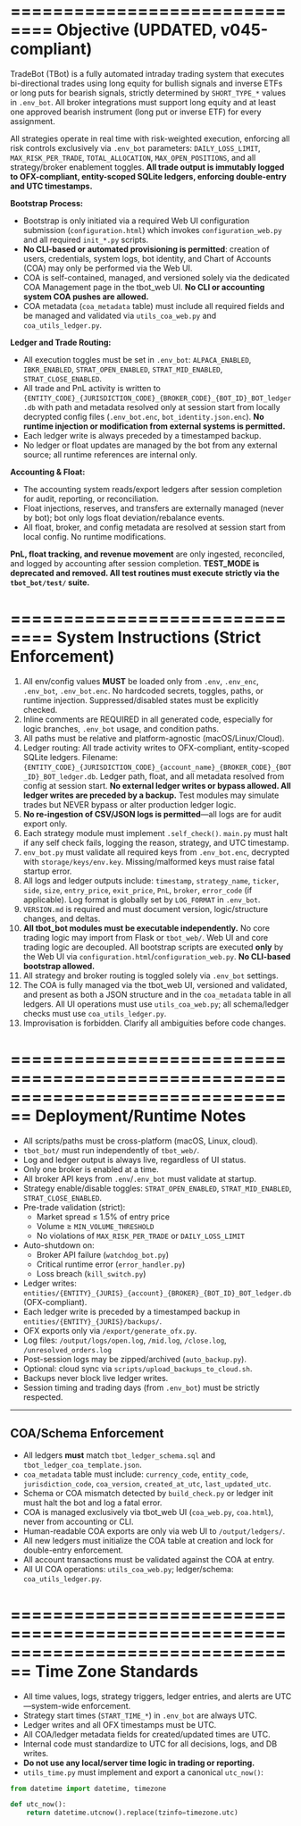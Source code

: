 ==============================
Objective (UPDATED, v045-compliant)
==============================

TradeBot (TBot) is a fully automated intraday trading system that executes bi-directional trades using long equity for bullish signals and inverse ETFs or long puts for bearish signals, strictly determined by `SHORT_TYPE_*` values in `.env_bot`. All broker integrations must support long equity and at least one approved bearish instrument (long put or inverse ETF) for every assignment.

All strategies operate in real time with risk-weighted execution, enforcing all risk controls exclusively via `.env_bot` parameters: `DAILY_LOSS_LIMIT`, `MAX_RISK_PER_TRADE`, `TOTAL_ALLOCATION`, `MAX_OPEN_POSITIONS`, and all strategy/broker enablement toggles. **All trade output is immutably logged to OFX-compliant, entity-scoped SQLite ledgers, enforcing double-entry and UTC timestamps.**

**Bootstrap Process:**
- Bootstrap is only initiated via a required Web UI configuration submission (`configuration.html`) which invokes `configuration_web.py` and all required `init_*.py` scripts.
- **No CLI-based or automated provisioning is permitted**: creation of users, credentials, system logs, bot identity, and Chart of Accounts (COA) may only be performed via the Web UI.
- COA is self-contained, managed, and versioned solely via the dedicated COA Management page in the tbot_web UI. **No CLI or accounting system COA pushes are allowed.**
- COA metadata (`coa_metadata` table) must include all required fields and be managed and validated via `utils_coa_web.py` and `coa_utils_ledger.py`.

**Ledger and Trade Routing:**
- All execution toggles must be set in `.env_bot`: `ALPACA_ENABLED`, `IBKR_ENABLED`, `STRAT_OPEN_ENABLED`, `STRAT_MID_ENABLED`, `STRAT_CLOSE_ENABLED`.
- All trade and PnL activity is written to `{ENTITY_CODE}_{JURISDICTION_CODE}_{BROKER_CODE}_{BOT_ID}_BOT_ledger.db` with path and metadata resolved only at session start from locally decrypted config files (`.env_bot.enc`, `bot_identity.json.enc`). **No runtime injection or modification from external systems is permitted.**
- Each ledger write is always preceded by a timestamped backup.
- No ledger or float updates are managed by the bot from any external source; all runtime references are internal only.

**Accounting & Float:**
- The accounting system reads/export ledgers after session completion for audit, reporting, or reconciliation.
- Float injections, reserves, and transfers are externally managed (never by bot); bot only logs float deviation/rebalance events.
- All float, broker, and config metadata are resolved at session start from local config. No runtime modifications.

**PnL, float tracking, and revenue movement** are only ingested, reconciled, and logged by accounting after session completion. **TEST_MODE is deprecated and removed. All test routines must execute strictly via the `tbot_bot/test/` suite.**

==============================
System Instructions (Strict Enforcement)
==============================

1. All env/config values **MUST** be loaded only from `.env`, `.env_enc`, `.env_bot`, `.env_bot.enc`. No hardcoded secrets, toggles, paths, or runtime injection. Suppressed/disabled states must be explicitly checked.
2. Inline comments are REQUIRED in all generated code, especially for logic branches, `.env_bot` usage, and condition paths.
3. All paths must be relative and platform-agnostic (macOS/Linux/Cloud).
4. Ledger routing: All trade activity writes to OFX-compliant, entity-scoped SQLite ledgers. Filename: `{ENTITY_CODE}_{JURISDICTION_CODE}_{account_name}_{BROKER_CODE}_{BOT_ID}_BOT_ledger.db`. Ledger path, float, and all metadata resolved from config at session start. **No external ledger writes or bypass allowed. All ledger writes are preceded by a backup.** Test modules may simulate trades but NEVER bypass or alter production ledger logic.
5. **No re-ingestion of CSV/JSON logs is permitted**—all logs are for audit export only.
6. Each strategy module must implement `.self_check()`. `main.py` must halt if any self check fails, logging the reason, strategy, and UTC timestamp.
7. `env_bot.py` must validate all required keys from `.env_bot.enc`, decrypted with `storage/keys/env.key`. Missing/malformed keys must raise fatal startup error.
8. All logs and ledger outputs include: `timestamp`, `strategy_name`, `ticker`, `side`, `size`, `entry_price`, `exit_price`, `PnL`, `broker`, `error_code` (if applicable). Log format is globally set by `LOG_FORMAT` in `.env_bot`.
9. `VERSION.md` is required and must document version, logic/structure changes, and deltas.
10. **All tbot_bot modules must be executable independently.** No core trading logic may import from Flask or `tbot_web/`. Web UI and core trading logic are decoupled. All bootstrap scripts are executed **only** by the Web UI via `configuration.html`/`configuration_web.py`. **No CLI-based bootstrap allowed.**
11. All strategy and broker routing is toggled solely via `.env_bot` settings.
12. The COA is fully managed via the tbot_web UI, versioned and validated, and present as both a JSON structure and in the `coa_metadata` table in all ledgers. All UI operations must use `utils_coa_web.py`; all schema/ledger checks must use `coa_utils_ledger.py`.
13. Improvisation is forbidden. Clarify all ambiguities before code changes.

================================================================================
Deployment/Runtime Notes 
================================================================================

- All scripts/paths must be cross-platform (macOS, Linux, cloud).
- `tbot_bot/` must run independently of `tbot_web/`.
- Log and ledger output is always live, regardless of UI status.
- Only one broker is enabled at a time.
- All broker API keys from `.env`/`.env_bot` must validate at startup.
- Strategy enable/disable toggles: `STRAT_OPEN_ENABLED`, `STRAT_MID_ENABLED`, `STRAT_CLOSE_ENABLED`.
- Pre-trade validation (strict):
  - Market spread ≤ 1.5% of entry price
  - Volume ≥ `MIN_VOLUME_THRESHOLD`
  - No violations of `MAX_RISK_PER_TRADE` or `DAILY_LOSS_LIMIT`
- Auto-shutdown on:
  - Broker API failure (`watchdog_bot.py`)
  - Critical runtime error (`error_handler.py`)
  - Loss breach (`kill_switch.py`)
- Ledger writes: `entities/{ENTITY}_{JURIS}_{account}_{BROKER}_{BOT_ID}_BOT_ledger.db` (OFX-compliant).
- Each ledger write is preceded by a timestamped backup in `entities/{ENTITY}_{JURIS}/backups/`.
- OFX exports only via `/export/generate_ofx.py`.
- Log files: `/output/logs/open.log`, `/mid.log`, `/close.log`, `/unresolved_orders.log`
- Post-session logs may be zipped/archived (`auto_backup.py`).
- Optional: cloud sync via `scripts/upload_backups_to_cloud.sh`.
- Backups never block live ledger writes.
- Session timing and trading days (from `.env_bot`) must be strictly respected.

--------------------------------------------------------------------------------
COA/Schema Enforcement 
--------------------------------------------------------------------------------

- All ledgers **must** match `tbot_ledger_schema.sql` and `tbot_ledger_coa_template.json`.
- `coa_metadata` table must include: `currency_code`, `entity_code`, `jurisdiction_code`, `coa_version`, `created_at_utc`, `last_updated_utc`.
- Schema or COA mismatch detected by `build_check.py` or ledger init must halt the bot and log a fatal error.
- COA is managed exclusively via tbot_web UI (`coa_web.py`, `coa.html`), never from accounting or CLI.
- Human-readable COA exports are only via web UI to `/output/ledgers/`.
- All new ledgers must initialize the COA table at creation and lock for double-entry enforcement.
- All account transactions must be validated against the COA at entry.
- All UI COA operations: `utils_coa_web.py`; ledger/schema: `coa_utils_ledger.py`.

================================================================================
Time Zone Standards
================================================================================

- All time values, logs, strategy triggers, ledger entries, and alerts are UTC—system-wide enforcement.
- Strategy start times (`START_TIME_*`) in `.env_bot` are always UTC.
- Ledger writes and all OFX timestamps must be UTC.
- All COA/ledger metadata fields for created/updated times are UTC.
- Internal code must standardize to UTC for all decisions, logs, and DB writes.
- **Do not use any local/server time logic in trading or reporting.**
- `utils_time.py` must implement and export a canonical `utc_now()`:

```python
from datetime import datetime, timezone

def utc_now():
    return datetime.utcnow().replace(tzinfo=timezone.utc)

